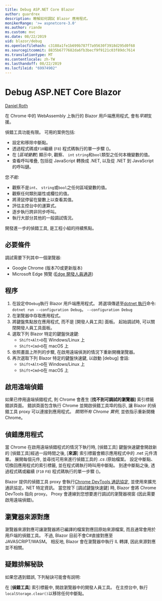 ```yaml
---
title: Debug ASP.NET Core Blazor
author: guardrex
description: 瞭解如何調試 Blazor 應用程式。
monikerRange: '>= aspnetcore-3.0'
ms.author: riande
ms.custom: mvc
ms.date: 08/22/2019
uid: blazor/debug
ms.openlocfilehash: c3188a1fe1b699b787f7a95630f3918d295d0f68
ms.sourcegitcommit: 8835b6777682da6fb3becf9f9121c03f89dc7614
ms.translationtype: MT
ms.contentlocale: zh-TW
ms.lasthandoff: 08/22/2019
ms.locfileid: "69974902"
---
```

# <a name="debug-aspnet-core-blazor"></a>Debug ASP.NET Core Blazor

[Daniel Roth](https://github.com/danroth27)

在 Chrome 中的 WebAssembly 上執行的 Blazor 用戶端應用程式, 會有*早期*支援。

偵錯工具功能有限。 可用的案例包括:

* 設定和移除中斷點。
* 透過程式碼或`F10`繼續 (`F8`) 程式碼執行的單一步驟 ()。
* 在 [*區域變數*] 顯示中, 觀察、 `int` `string`和`bool`類型之任何本機變數的值。
* 查看呼叫堆疊, 包括從 JavaScript 轉換成 .NET, 以及從 .NET 到 JavaScript 的呼叫鏈。

您*不能*:

* 觀察不是`int`、 `string`或`bool`之任何區域變數的值。
* 觀察任何類別屬性或欄位的值。
* 將滑鼠停留在變數上以查看其值。
* 評估主控台中的運算式。
* 逐步執行跨非同步呼叫。
* 執行大部分其他的一般調試情況。

開發進一步的偵錯工具, 是工程小組的持續焦點。

## <a name="prerequisites"></a>必要條件

調試需要下列其中一個瀏覽器:

* Google Chrome (版本70或更新版本)
* Microsoft Edge 預覽 ([Edge 開發人員通道](https://www.microsoftedgeinsider.com))

## <a name="procedure"></a>程序

1. 在設定中`Debug`執行 Blazor 用戶端應用程式。 將選項傳遞至[dotnet 執行](/dotnet/core/tools/dotnet-run)命令: `dotnet run --configuration Debug`。 `--configuration Debug`
1. 在瀏覽器中存取應用程式。
1. 將鍵盤焦點放在應用程式, 而不是 [開發人員工具] 面板。 起始調試時, 可以關閉開發人員工具面板。
1. 選取下列 Blazor 特定的鍵盤快速鍵:
   * `Shift+Alt+D`在 Windows/Linux 上
   * `Shift+Cmd+D`在 macOS 上
1. 依照畫面上所列的步驟, 在啟用遠端偵測的情況下重新開機瀏覽器。
1. 再次選取下列 Blazor 特定的鍵盤快速鍵, 以啟動 [debug] 會話:
   * `Shift+Alt+D`在 Windows/Linux 上
   * `Shift+Cmd+D`在 macOS 上

## <a name="enable-remote-debugging"></a>啟用遠端偵錯

如果已停用遠端偵錯程式, 則 Chrome 會產生 [**找不到可調試的瀏覽器]** 索引標籤錯誤頁面。 錯誤頁面包含執行 Chrome 並開啟偵錯工具埠的指示, 讓 Blazor 的偵錯工具 proxy 可以連接到應用程式。 *關閉所有 Chrome 實例*, 並依指示重新開機 Chrome。

## <a name="debug-the-app"></a>偵錯應用程式

當 Chrome 在啟用遠端偵錯程式的情況下執行時, [偵錯工具] 鍵盤快速鍵會開啟新的 [偵錯工具]經過一段時間之後, [**來源**] 索引標籤會顯示應用程式中的 .net 元件清單。 展開每個元件, 並尋找可用來進行偵錯工具的 *.cs* /原始檔案。 設定中斷點、切換回應用程式的索引標籤, 並在程式碼執行時叫用中斷點。 到達中斷點之後, 透過程式碼或繼續 (`F10` `F8`) 程式碼執行的單一步驟 ()。

Blazor 提供的偵錯工具 proxy 會執行[Chrome DevTools 通訊協定](https://chromedevtools.github.io/devtools-protocol/), 並使用來擴充通訊協定。NET 特定資訊。 當您按下 [調試鍵盤快速鍵] 時, Blazor 會將 Chrome DevTools 指向 proxy。 Proxy 會連線到您想要進行調試的瀏覽器視窗 (因此需要啟用遠端偵錯)。

## <a name="browser-source-maps"></a>瀏覽器來源對應

瀏覽器來源對應可讓瀏覽器將已編譯的檔案對應回原始來源檔案, 而且通常會用於用戶端的偵錯工具。 不過, Blazor 目前不會C#直接對應至 JAVASCRIPT/WASM。 相反地, Blazor 會在瀏覽器中執行 IL 轉譯, 因此來源對應並不相關。

## <a name="troubleshooting-tip"></a>疑難排解秘訣

如果您遇到錯誤, 下列秘訣可能會有説明:

在 [**偵錯工具**] 索引標籤中, 開啟瀏覽器中的開發人員工具。 在主控台中, 執行`localStorage.clear()`以移除任何中斷點。
